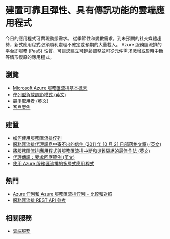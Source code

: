 <properties 
    pageTitle="建置可靠且彈性、具有傳訊功能的雲端應用程式 | Microsoft Azure" 
    description="了解如何在 Microsoft Azure 中建置可靠且彈性、具有傳訊功能的雲端應用程式。" 
    services="service-bus" 
    authors="sethmanheim" 
    manager="timlt" 
    editor="" 
    documentationCenter=""/>

<tags 
    ms.service="service-bus" 
    ms.workload="tbd" 
    ms.tgt_pltfrm="na" 
    ms.devlang="multiple" 
    ms.topic="article" 
    ms.date="10/06/2015" 
    ms.author="sethm"/>

# 建置可靠且彈性、具有傳訊功能的雲端應用程式 
 
今日的應用程式可實現動態需求。 從季節性和變數需求，到未預期的社交媒體趨勢，新式應用程式必須順利處理不確定或預期的大量載入。 Azure 服務匯流排的平台即服務 (PaaS) 性質，可讓您建立可輕鬆調整並可從元件需求激增或暫時中斷等情形復原的應用程式。  
 
## 瀏覽

- [Microsoft Azure 服務匯流排基本概念](service-bus-fundamentals-hybrid-solutions.md)
- [佇列型負載調節模式 (英文)](http://msdn.microsoft.com/library/dn589783.aspx)
- [競爭取用者 (英文)](http://msdn.microsoft.com/library/dn568101.aspx)
- [客戶案例](https://customers.microsoft.com/Pages/Home.aspx)
 
## 建置

- [如何使用服務匯流排佇列](service-bus-dotnet-how-to-use-queues.md) 
- [服務匯流排代理訊息中寄不出的信件 (2011 年 10 月 21 日部落格文章) (英文)](http://geekswithblogs.net/asmith/articles/147398.aspx) 
- [將服務匯流排應用程式與服務匯流排中斷和災難隔絕的最佳作法 (英文)](service-bus-outages-disasters.md)
- [代理傳訊：要求回應範例 (英文)](https://code.msdn.microsoft.com/Brokered-Messaging-Request-0ce8fcaf) 
- [使用 Azure 服務匯流排的多層式應用程式](service-bus-dotnet-multi-tier-app-using-service-bus-queues.md)
 
## 熱門

- [Azure 佇列和 Azure 服務匯流排佇列 - 比較和對照](service-bus-azure-and-service-bus-queues-compared-contrasted.md)
- [服務匯流排 REST API 參考](http://msdn.microsoft.com/library/azure/hh780717.aspx)

## 相關服務

- [雲端服務](http://azure.microsoft.com/services/cloud-services/) 
 
